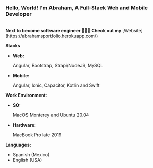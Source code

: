 <h3>Hello, World! I'm Abraham, A Full-Stack Web and Mobile Developer</h4>
<br>
<strong>Next to become software engineer 👷🏽‍♂️</strong> 
<strong>Check out my </strong> [Website](https://abrahamsportfolio.herokuapp.com/) 

<strong>Stacks</strong>
<ul>
 <li><strong>Web:</strong><p>Angular, Bootstrap, Strapi/NodeJS, MySQL</p></li>
 <li><strong>Mobile:</strong><p>Angular, Ionic, Capacitor, Kotlin and Swift</p></li>
</ul> 

<strong>Work Environment:</strong>
<ul>
 <li><strong>SO:</strong><p>MacOS Monterey and Ubuntu 20.04</p></li>
 <li><strong>Hardware:</strong><p>MacBook Pro late 2019</p></li>
</ul>

<strong>Languages:</strong>
<ul>
 <li>Spanish (Mexico)</li>
 <li>English (USA)</li>
</ul>
